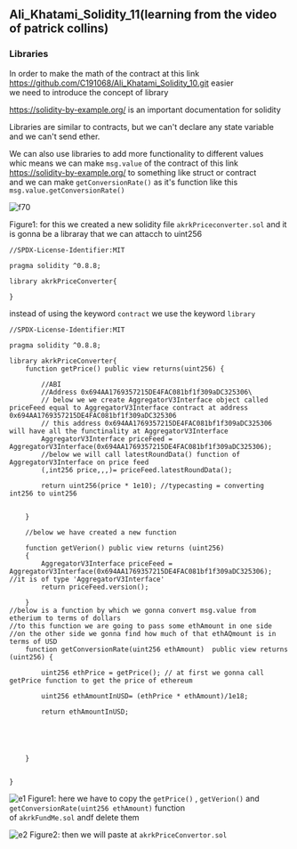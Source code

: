 ## Ali_Khatami_Solidity_11(learning from the video of patrick collins)

### Libraries

In order to make the math of the contract at this link https://github.com/C191068/Ali_Khatami_Solidity_10.git easier <br>
we need to introduce the concept of library<br>

https://solidity-by-example.org/ is an important documentation for solidity<br>

Libraries are similar to contracts, but we can't declare any state variable and we can't send ether.<br>

We can also use libraries to add more functionality to different values  <br>
whic means we can make ```msg.value``` of the contract of this link  https://solidity-by-example.org/  to something like struct or contract <br>
and we can make  ```getConversionRate()``` as it's function like this ```msg.value.getConversionRate()``` <br>

![f70](https://user-images.githubusercontent.com/89090776/236683241-87c31f70-3dc8-4c27-9319-ce9f53042c3d.jpg)

Figure1: for this we created a new solidity file ```akrkPriceconverter.sol``` and it is gonna be a libraray that we can attacch to uint256<br>

```
//SPDX-License-Identifier:MIT

pragma solidity ^0.8.8;

library akrkPriceConverter{

}

```

instead of using the keyword ```contract``` we use the keyword ```library```

```
//SPDX-License-Identifier:MIT

pragma solidity ^0.8.8;

library akrkPriceConverter{
    function getPrice() public view returns(uint256) {

        //ABI
        //Address 0x694AA1769357215DE4FAC081bf1f309aDC325306\
        // below we we create AggregatorV3Interface object called priceFeed equal to AggregatorV3Interface contract at address 0x694AA1769357215DE4FAC081bf1f309aDC325306
        // this address 0x694AA1769357215DE4FAC081bf1f309aDC325306 will have all the functinality at AggregatorV3Interface
        AggregatorV3Interface priceFeed = AggregatorV3Interface(0x694AA1769357215DE4FAC081bf1f309aDC325306);
        //below we will call latestRoundData() function of AggregatorV3Interface on price feed
        (,int256 price,,,)= priceFeed.latestRoundData();

        return uint256(price * 1e10); //typecasting = converting int256 to uint256

        
    }

    //below we have created a new function

    function getVerion() public view returns (uint256)
    {
        AggregatorV3Interface priceFeed = AggregatorV3Interface(0x694AA1769357215DE4FAC081bf1f309aDC325306); //it is of type 'AggregatorV3Interface'
        return priceFeed.version();

    }
//below is a function by which we gonna convert msg.value from etherium to terms of dollars
//to this function we are going to pass some ethAmount in one side
//on the other side we gonna find how much of that ethAQmount is in terms of USD
    function getConversionRate(uint256 ethAmount)  public view returns (uint256) {

        uint256 ethPrice = getPrice(); // at first we gonna call getPrice function to get the price of ethereum

        uint256 ethAmountInUSD= (ethPrice * ethAmount)/1e18;

        return ethAmountInUSD;

       



    }
    

}

```


![e1](https://github.com/C191068/Ali_Khatami_Solidity_11/assets/89090776/766fc67a-0c04-464e-89fc-8e15d526390f)
Figure1: here we have to copy the ```getPrice()``` , ```getVerion()``` and ```getConversionRate(uint256 ethAmount)``` function<br>
of ```akrkFundMe.sol``` andf delete them

![e2](https://github.com/C191068/Ali_Khatami_Solidity_11/assets/89090776/86d83418-7bf5-453c-872b-ca1f9aaa5a97)
Figure2: then we will paste at ```akrkPriceConvertor.sol```









